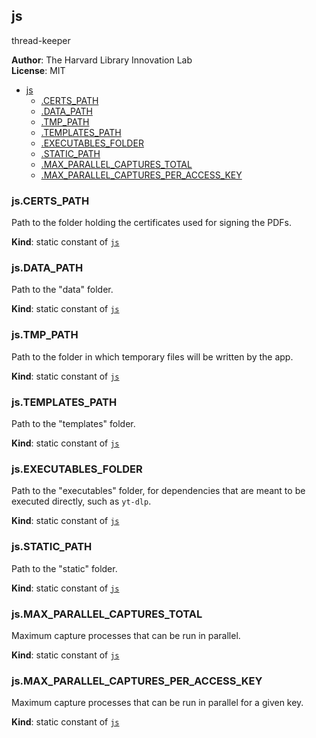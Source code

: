 <a name="const.module_js"></a>

## js
thread-keeper

**Author**: The Harvard Library Innovation Lab  
**License**: MIT  

* [js](#const.module_js)
    * [.CERTS_PATH](#const.module_js.CERTS_PATH)
    * [.DATA_PATH](#const.module_js.DATA_PATH)
    * [.TMP_PATH](#const.module_js.TMP_PATH)
    * [.TEMPLATES_PATH](#const.module_js.TEMPLATES_PATH)
    * [.EXECUTABLES_FOLDER](#const.module_js.EXECUTABLES_FOLDER)
    * [.STATIC_PATH](#const.module_js.STATIC_PATH)
    * [.MAX_PARALLEL_CAPTURES_TOTAL](#const.module_js.MAX_PARALLEL_CAPTURES_TOTAL)
    * [.MAX_PARALLEL_CAPTURES_PER_ACCESS_KEY](#const.module_js.MAX_PARALLEL_CAPTURES_PER_ACCESS_KEY)

<a name="const.module_js.CERTS_PATH"></a>

### js.CERTS\_PATH
Path to the folder holding the certificates used for signing the PDFs.

**Kind**: static constant of [<code>js</code>](#const.module_js)  
<a name="const.module_js.DATA_PATH"></a>

### js.DATA\_PATH
Path to the "data" folder.

**Kind**: static constant of [<code>js</code>](#const.module_js)  
<a name="const.module_js.TMP_PATH"></a>

### js.TMP\_PATH
Path to the folder in which temporary files will be written by the app.

**Kind**: static constant of [<code>js</code>](#const.module_js)  
<a name="const.module_js.TEMPLATES_PATH"></a>

### js.TEMPLATES\_PATH
Path to the "templates" folder.

**Kind**: static constant of [<code>js</code>](#const.module_js)  
<a name="const.module_js.EXECUTABLES_FOLDER"></a>

### js.EXECUTABLES\_FOLDER
Path to the "executables" folder, for dependencies that are meant to be executed directly, such as `yt-dlp`.

**Kind**: static constant of [<code>js</code>](#const.module_js)  
<a name="const.module_js.STATIC_PATH"></a>

### js.STATIC\_PATH
Path to the "static" folder.

**Kind**: static constant of [<code>js</code>](#const.module_js)  
<a name="const.module_js.MAX_PARALLEL_CAPTURES_TOTAL"></a>

### js.MAX\_PARALLEL\_CAPTURES\_TOTAL
Maximum capture processes that can be run in parallel.

**Kind**: static constant of [<code>js</code>](#const.module_js)  
<a name="const.module_js.MAX_PARALLEL_CAPTURES_PER_ACCESS_KEY"></a>

### js.MAX\_PARALLEL\_CAPTURES\_PER\_ACCESS\_KEY
Maximum capture processes that can be run in parallel for a given key.

**Kind**: static constant of [<code>js</code>](#const.module_js)  
